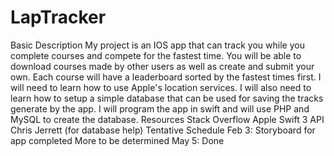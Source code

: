 # LapTracker
Basic Description
	My project is an IOS app that can track you while you complete courses and compete for the fastest time. You will be able to download courses made by other users as well as create and submit your own. Each course will have a leaderboard sorted by the fastest times first. I will need to learn how to use Apple's location services. I will also need to learn how to setup a simple database that can be used for saving the tracks generate by the app. I will program the app in swift and will use PHP and MySQL to create the database.
Resources
	Stack Overflow
	Apple Swift 3 API
	Chris Jerrett (for database help)
Tentative Schedule
	Feb 3: Storyboard for app completed
	More to be determined
	May 5: Done

